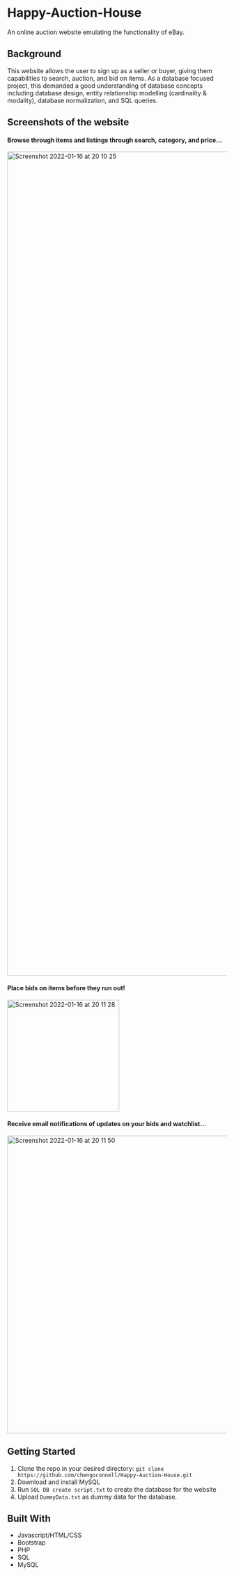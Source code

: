 # Happy-Auction-House
An online auction website emulating the functionality of eBay. 

## Background
This website allows the user to sign up as a seller or buyer, giving them capabilities to search, auction, and bid on items. As a database focused project, this demanded a good understanding of database concepts including database design, entity relationship modelling (cardinality & modality), database normalization, and SQL queries. 

## Screenshots of the website
#### Browse through items and listings through search, category, and price...
<img width="1893" alt="Screenshot 2022-01-16 at 20 10 25" src="https://user-images.githubusercontent.com/69536010/149676262-8ccc0946-aa1f-43c5-858d-9ec15f8244ed.png">

#### Place bids on items before they run out!
<img width="257" alt="Screenshot 2022-01-16 at 20 11 28" src="https://user-images.githubusercontent.com/69536010/149676292-e7f73b3d-243a-4272-b88f-1be7ce3d05a3.png">

#### Receive email notifications of updates on your bids and watchlist...
<img width="684" alt="Screenshot 2022-01-16 at 20 11 50" src="https://user-images.githubusercontent.com/69536010/149676304-962186e5-3b85-4db8-a895-0022d3fbc85c.png">

## Getting Started
1. Clone the repo in your desired directory: ```git clone https://github.com/chengoconnell/Happy-Auction-House.git```
2. Download and install MySQL
3. Run ```SQL DB create script.txt``` to create the database for the website
4. Upload ```DummyData.txt``` as dummy data for the database.

## Built With
- Javascript/HTML/CSS
- Bootstrap
- PHP
- SQL
- MySQL
